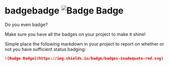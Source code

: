 # badgebadge ![Badge Badge](https://img.shields.io/badge/badges-inadequate-red.svg)

Do you even badge?

Make sure you have all the badges on your project to make it shine!

Simple place the following markdown in your project to report on whether or not you have sufficient status badging:

```markdown
![Badge Badge](https://img.shields.io/badge/badges-inadequate-red.svg)
```
